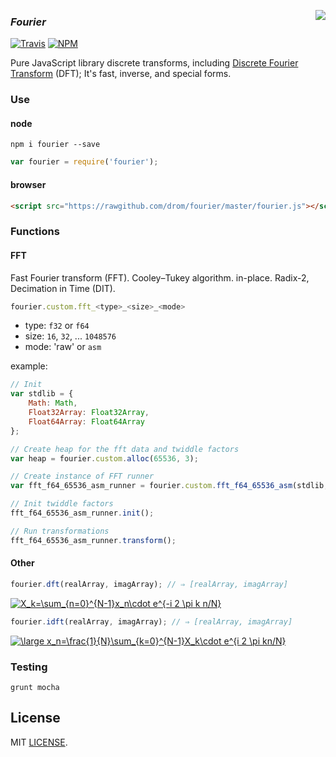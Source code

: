 <span><img align="right" src="http://upload.wikimedia.org/wikipedia/commons/4/49/Joseph_Fourier_%28circa_1820%29.jpg"/></span>

### *Fourier*
[![Travis](https://travis-ci.org/drom/fourier.svg)](https://travis-ci.org/drom/fourier)
[![NPM](https://badge.fury.io/js/fourier.svg)](http://badge.fury.io/js/fourier)


Pure JavaScript library discrete transforms, including [Discrete Fourier Transform](http://en.wikipedia.org/wiki/Discrete_Fourier_transform) (DFT); It's fast, inverse, and special forms.

### Use

#### node

```
npm i fourier --save
```

```javascript
var fourier = require('fourier');
```

#### browser

```html
<script src="https://rawgithub.com/drom/fourier/master/fourier.js"></script>
```


### Functions

#### FFT

Fast Fourier transform (FFT). Cooley–Tukey algorithm. in-place. Radix-2, Decimation in Time (DIT).

```javascript
fourier.custom.fft_<type>_<size>_<mode>
```
 - type: `f32` or `f64`
 - size: `16`, `32`, ... `1048576`
 - mode: 'raw' or `asm`

example:
```javascript
// Init
var stdlib = {
    Math: Math,
    Float32Array: Float32Array,
    Float64Array: Float64Array
};

// Create heap for the fft data and twiddle factors
var heap = fourier.custom.alloc(65536, 3);

// Create instance of FFT runner
var fft_f64_65536_asm_runner = fourier.custom.fft_f64_65536_asm(stdlib, null, heap);

// Init twiddle factors
fft_f64_65536_asm_runner.init();

// Run transformations
fft_f64_65536_asm_runner.transform();
```

#### Other

```javascript
fourier.dft(realArray, imagArray); // ⇒ [realArray, imagArray]
```

<a href="http://www.codecogs.com/eqnedit.php?latex=X_k=\sum_{n=0}^{N-1}x_n\cdot&space;e^{-i&space;2&space;\pi&space;k&space;n/N}" target="_blank"><img src="http://latex.codecogs.com/svg.latex?X_k=\sum_{n=0}^{N-1}x_n\cdot&space;e^{-i&space;2&space;\pi&space;k&space;n/N}" title="X_k=\sum_{n=0}^{N-1}x_n\cdot e^{-i 2 \pi k n/N}" /></a>


```javascript
fourier.idft(realArray, imagArray); // ⇒ [realArray, imagArray]
```
<a href="http://www.codecogs.com/eqnedit.php?latex=\large&space;x_n=\frac{1}{N}\sum_{k=0}^{N-1}X_k\cdot&space;e^{i&space;2&space;\pi&space;kn/N}" target="_blank"><img src="http://latex.codecogs.com/svg.latex?\large&space;x_n=\frac{1}{N}\sum_{k=0}^{N-1}X_k\cdot&space;e^{i&space;2&space;\pi&space;kn/N}" title="\large x_n=\frac{1}{N}\sum_{k=0}^{N-1}X_k\cdot e^{i 2 \pi kn/N}" /></a>




### Testing

`grunt mocha`

## License

MIT [LICENSE](https://github.com/drom/fourier/blob/master/LICENSE).
